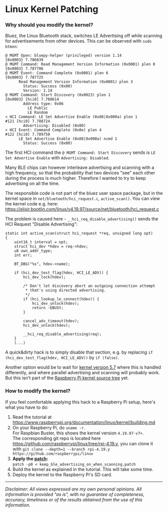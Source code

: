 Linux Kernel Patching
=====================

### Why should you modify the kernel?

Bluez, the Linux Bluetooth stack, switches LE Advertising off while scanning for advertisements from other devices.
This can be observed with `sudo btmon`:
```
@ MGMT Open: bluepy-helper (privileged) version 1.14                                                                                 {0x0003} 7.786839
@ MGMT Command: Read Management Version Information (0x0001) plen 0                                                                  {0x0003} 7.787706
@ MGMT Event: Command Complete (0x0001) plen 6                                                                                       {0x0003} 7.787725
      Read Management Version Information (0x0001) plen 3
        Status: Success (0x00)
        Version: 1.14
@ MGMT Command: Start Discovery (0x0023) plen 1                                                                               {0x0003} [hci0] 7.788614
        Address type: 0x06
          LE Public
          LE Random
< HCI Command: LE Set Advertise Enable (0x08|0x000a) plen 1                                                                       #121 [hci0] 7.788724
        Advertising: Disabled (0x00)
> HCI Event: Command Complete (0x0e) plen 4                                                                                       #122 [hci0] 7.789750
      LE Set Advertise Enable (0x08|0x000a) ncmd 1
        Status: Success (0x00)
```
The first HCI command the `@ MGMT Command: Start Discovery` sends is 
`LE Set Advertise Enable` with `Advertising: Disabled`.

Many BLE chips can however interleave advertising and scanning with a high frequency, so that the probability that two 
devices "see" each other during the process is much higher. Therefore I wanted to try to keep advertising on all the time.

The responsible code is not part of the bluez user space package, but in the kernel space in 
`net/bluetooth/hci_request.c`, `active_scan()`. You can view the kernel code e.g. here:
https://elixir.bootlin.com/linux/v4.19.97/source/net/bluetooth/hci_request.c

The problem is caused here - `__hci_req_disable_advertising()` sends the HCI Request "Disable Advertising":
```
static int active_scan(struct hci_request *req, unsigned long opt)
{
	uint16_t interval = opt;
	struct hci_dev *hdev = req->hdev;
	u8 own_addr_type;
	int err;

	BT_DBG("%s", hdev->name);

	if (hci_dev_test_flag(hdev, HCI_LE_ADV)) {
		hci_dev_lock(hdev);

		/* Don't let discovery abort an outgoing connection attempt
		 * that's using directed advertising.
		 */
		if (hci_lookup_le_connect(hdev)) {
			hci_dev_unlock(hdev);
			return -EBUSY;
		}

		cancel_adv_timeout(hdev);
		hci_dev_unlock(hdev);

		__hci_req_disable_advertising(req);
	}
    (...)
```
A quick&dirty hack is to simply disable that section, e.g. by replacing `if (hci_dev_test_flag(hdev, HCI_LE_ADV))` by 
`if (false)`.

Another option would be to wait for [kernel version 5.7](https://elixir.bootlin.com/linux/v5.7-rc5/source/net/bluetooth/hci_request.c)
where this is handled differently, and where parallel advertising and scanning will probably work. 
But this isn't part of the [Raspberry Pi kernel source tree](https://github.com/raspberrypi/linux) yet.

### How to modify the kernel?

If you feel comfortable applying this hack to a Raspberry Pi setup, here's what you have to do:

1. Read the tutorial at https://www.raspberrypi.org/documentation/linux/kernel/building.md
2. On your Raspberry Pi, do `uname -r`.  
For Raspbian Buster, this shows the kernel version `4.19.97-v7+`.  
The corresponding git repo is located here <https://github.com/raspberrypi/linux/tree/rpi-4.19.y>, you can clone it with
`git clone --depth=1 --branch rpi-4.19.y https://github.com/raspberrypi/linux`
2. __Apply the [patch](linux/keep_ble_advertising_on_when_scanning.patch):__  
`patch -p0 < keep_ble_advertising_on_when_scanning.patch`
3. Build the kernel as explained in the tutorial. This will take some time.
4. Deploy the kernel to the Raspberry Pi's SD card.


-----

_Disclaimer: All views expressed are my own personal opinions. All information is provided "as is", with no guarantee of 
completeness, accuracy, timeliness or of the results obtained from the use of this information._
